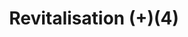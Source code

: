 ---
layout: item
title: Revitalisation (+)(4)
item-id: 20960
datatable: true
id: 20960
name: "Revitalisation (+)(4)"
members: true
lowalch: 16
highalch: 24
examine: "This potion will aid stat recovery. It was mixed perfectly!"
monsters:
  - id: 7526
    name: "Vanguard"
    members: true
    combat_level: 0
    wiki_url: "https://oldschool.runescape.wiki/w/Vanguard#Magic"
    drops:
      - quantity: "1"
        rarity: 0.5
    image: "https://oldschool.runescape.wiki/images/thumb/1/13/Vanguard_%28magic%29.png/280px-Vanguard_%28magic%29.png?db160"
  - id: 7530
    name: "Vespula"
    members: true
    combat_level: 0
    wiki_url: "https://oldschool.runescape.wiki/w/Vespula"
    drops:
      - quantity: "1"
        rarity: 1
    image: "https://oldschool.runescape.wiki/images/thumb/d/d0/Vespula.png/280px-Vespula.png?09658"
  - id: 7541
    name: "Tekton"
    members: true
    combat_level: 0
    wiki_url: "https://oldschool.runescape.wiki/w/Tekton#Normal"
    drops:
      - quantity: "1"
        rarity: 1
    image: "https://oldschool.runescape.wiki/images/thumb/2/2e/Tekton.png/220px-Tekton.png?a32ab"
  - id: 7543
    name: "Tekton (enraged)"
    members: true
    combat_level: 0
    wiki_url: "https://oldschool.runescape.wiki/w/Tekton#Enraged"
    drops:
      - quantity: "1"
        rarity: 1
    image: "https://oldschool.runescape.wiki/images/thumb/2/2e/Tekton.png/220px-Tekton.png?a32ab"
  - id: 7562
    name: "Muttadile"
    members: true
    combat_level: 0
    wiki_url: "https://oldschool.runescape.wiki/w/Muttadile"
    drops:
      - quantity: "1"
        rarity: 1
    image: "https://oldschool.runescape.wiki/images/thumb/c/c4/Muttadile.png/250px-Muttadile.png?55798"
---